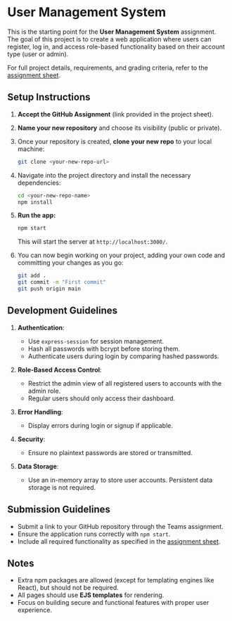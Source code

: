 # User Management System  

This is the starting point for the **User Management System** assignment. The goal of this project is to create a web application where users can register, log in, and access role-based functionality based on their account type (user or admin).

For full project details, requirements, and grading criteria, refer to the [assignment sheet](https://menglishca.github.io/keyin-course-notes/fullstack/qaps/qap-3/).

## Setup Instructions  

1. **Accept the GitHub Assignment** (link provided in the project sheet).

1. **Name your new repository** and choose its visibility (public or private).  

1. Once your repository is created, **clone your new repo** to your local machine:  
    ```bash  
    git clone <your-new-repo-url>  
    ```  

1. Navigate into the project directory and install the necessary dependencies:  
    ```bash  
    cd <your-new-repo-name>  
    npm install  
    ```  

1. **Run the app:**  
    ```bash  
    npm start  
    ```  
    This will start the server at `http://localhost:3000/`.  

1. You can now begin working on your project, adding your own code and committing your changes as you go:  
    ```bash  
    git add .  
    git commit -m "First commit"  
    git push origin main  
    ```  


## Development Guidelines  

1. **Authentication**:  
   - Use `express-session` for session management.  
   - Hash all passwords with bcrypt before storing them.  
   - Authenticate users during login by comparing hashed passwords.  

2. **Role-Based Access Control**:  
   - Restrict the admin view of all registered users to accounts with the admin role.  
   - Regular users should only access their dashboard.  

3. **Error Handling**:  
   - Display errors during login or signup if applicable.  

4. **Security**:  
   - Ensure no plaintext passwords are stored or transmitted.  

5. **Data Storage**:  
   - Use an in-memory array to store user accounts. Persistent data storage is not required.

## Submission Guidelines  

- Submit a link to your GitHub repository through the Teams assignment.  
- Ensure the application runs correctly with `npm start`.  
- Include all required functionality as specified in the [assignment sheet](https://menglishca.github.io/keyin-course-notes/fullstack/qaps/qap-3/).

## Notes  
- Extra npm packages are allowed (except for templating engines like React), but should not be required.
- All pages should use **EJS templates** for rendering.
- Focus on building secure and functional features with proper user experience.